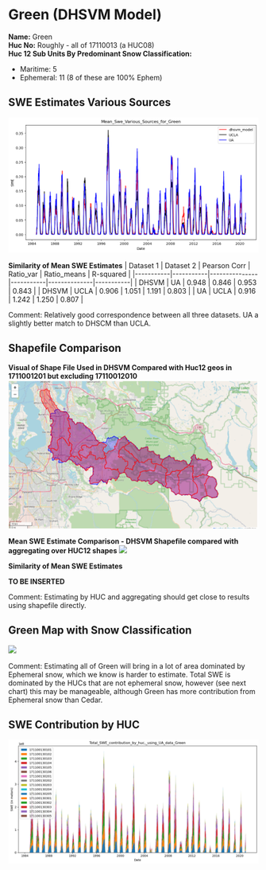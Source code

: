 # Green (DHSVM Model) 


**Name:**             Green <br>
**Huc No:**           Roughly - all of 17110013 (a HUC08) <br>
**Huc 12 Sub Units By Predominant Snow Classification:**
- Maritime: 5
- Ephemeral: 11 (8 of these are 100% Ephem)

## SWE Estimates Various Sources 
![](../basic_maps/Mean_Swe_Various_Sources_for_Green.png)

**Similarity of Mean SWE Estimates**
| Dataset 1 | Dataset 2 | Pearson Corr | Ratio_var | Ratio_means | R-squared |
|-----------|-----------|---------------|-----------|--------------|-----------|
| DHSVM     | UA        | 0.948         | 0.846     | 0.953        | 0.843     |
| DHSVM     | UCLA      | 0.906         | 1.051     | 1.191        | 0.803     |
| UA        | UCLA      | 0.916         | 1.242     | 1.250        | 0.807     |


Comment: Relatively good correspondence between all three datasets.  UA a slightly better match to DHSCM than UCLA.  
  
## Shapefile Comparison 
**Visual of Shape File Used in DHSVM Compared with Huc12 geos in 1711001201 but excluding 17110012010**
![](../basic_maps/GreenShapes.png)

**Mean SWE Estimate Comparison - DHSVM Shapefile compared with aggregating over HUC12 shapes**
![](../basic_maps/Mean_SWE_UA_Different_Calculation_Methods_Green.png)

**Similarity of Mean SWE Estimates**

**TO BE INSERTED** 

Comment: Estimating by HUC and aggregating should get close to results using shapefile directly.  

## Green Map with Snow Classification 

![](../basic_maps/Snow_classes_in_Green.png)

Comment:  Estimating all of Green will bring in a lot of area dominated by Ephemeral snow, which we know is harder to estimate.  Total SWE is dominated by the HUCs that are not ephemeral snow, however (see next chart) this may be manageable, although Green has more contribution from Ephemeral snow than Cedar.   

## SWE Contribution by HUC 
![](../basic_maps/Total_SWE_contribution_by_huc_using_UA_data_for_Green.png)
